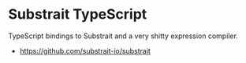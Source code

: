# Substrait TypeScript

TypeScript bindings to Substrait and a very shitty expression compiler.

- https://github.com/substrait-io/substrait